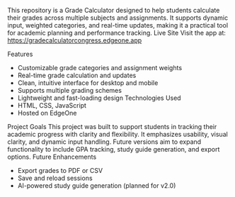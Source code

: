 
This repository is a Grade Calculator designed to help students calculate their grades across multiple subjects and assignments. It supports dynamic input, weighted categories, and real-time updates, making it a practical tool for academic planning and performance tracking.
Live Site
Visit the app at: https://gradecalculatorcongress.edgeone.app

Features
- Customizable grade categories and assignment weights
- Real-time grade calculation and updates
- Clean, intuitive interface for desktop and mobile
- Supports multiple grading schemes
- Lightweight and fast-loading design
Technologies Used
- HTML, CSS, JavaScript
- Hosted on EdgeOne

Project Goals
This project was built to support students in tracking their academic progress with clarity and flexibility. It emphasizes usability, visual clarity, and dynamic input handling. Future versions aim to expand functionality to include GPA tracking, study guide generation, and export options.
Future Enhancements
- Export grades to PDF or CSV
- Save and reload sessions
- AI-powered study guide generation (planned for v2.0)
